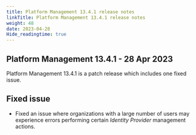 ```yaml
---
title: Platform Management 13.4.1 release notes
linkTitle: Platform Management 13.4.1 release notes
weight: 48
date: 2023-04-28
Hide_readingtime: true
---
```


## Platform Management 13.4.1 - 28 Apr 2023

Platform Management 13.4.1 is a patch release which includes one fixed issue.

## Fixed issue

* Fixed an issue where organizations with a large number of users may experience errors performing certain *Identity Provider* management actions.
